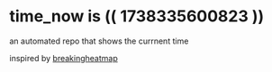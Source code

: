 # time_now is (( 1738335600823 ))

an automated repo that shows the currnent time

inspired by [breakingheatmap](https://github.com/breakingheatmap/breakingheatmap)